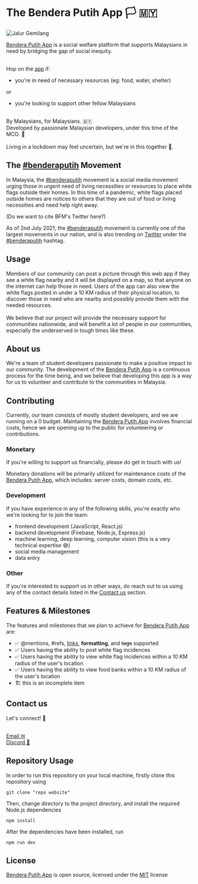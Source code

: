 # The Bendera Putih App  🏳 🇲🇾

![Jalur Gemilang](https://emojipedia-us.s3.dualstack.us-west-1.amazonaws.com/thumbs/160/openmoji/292/flag-malaysia_1f1f2-1f1fe.png)


[Bendera Putih App](https://www.benderaputih.app) is a social welfare platform that supports Malaysians in need by bridging the gap of social inequity. 

\
Hop on the [app](https://www.benderaputih.app)  if:
- you're in need of necessary resources (eg: food, water, shelter)

or 
- you're looking to support other fellow Malaysians

\
By Malaysians, for Malaysians.  🇲🇾
\
Developed by passionate Malaysian developers, under this time of the MCO. 🥰
\
\
Living in a lockdown may feel uncertain, but we're in this together 💪.

## The [#benderaputih](https://twitter.com/hashtag/benderaputih) Movement
In Malaysia, the [#benderaputih](https://twitter.com/hashtag/benderaputih) movement is a social media movement urging those in urgent need of living necessities or resources to place white flags outside their homes. In this time of a pandemic, white flags placed outside homes are notices to others that they are out of food or living necessities and need help right away. 

(Do we want to cite BFM's Twitter here?)

As of 2nd July 2021, the [#benderaputih](https://twitter.com/hashtag/benderaputih) movement is currently one of the largest movements in our nation, and is also trending on [Twitter](https://twitter.com) under the [#benderaputih](https://twitter.com/hashtag/benderaputih) hashtag.


## Usage
Members of our community can post a picture through this web app if they see a white flag nearby and it will be displayed on a map, so that anyone on the internet can help those in need.  Users of the app can also view the white flags posted in under a 10 KM radius of their physical location, to discover those in need who are nearby and possibly provide them with the needed resources.
\
\
We believe that our project will provide the necessary support for communities nationwide, and will benefit a lot of people in our communities, especially the underserved in tough times like these.



## About us
We're a team of student developers passionate to make a positive impact to our community. The development of the [Bendera Putih App](https://www.benderaputih.app) is a continuous process for the time being, and we believe that developing this app is a way for us to volunteer and contribute to the communities in Malaysia.



## Contributing
Currently, our team consists of mostly student developers, and we are running on a 0 budget. Maintaining the [Bendera Putih App](https://www.benderaputih.app) involves financial costs, hence we are opening up to the public for volunteering or contributions.


### Monetary
If you're willing to support us financially, please do get in touch with us!

Monetary donations will be primarily utilized for maintenance costs of the [Bendera Putih App](https://www.benderaputih.app), which includes: server costs, domain costs, etc.

### Development
If you have experience in any of the following skills, you're exactly who we're looking for to join the team:
- frontend development (JavaScript, React.js)
- backend development (Firebase, Node.js, Express.js)
- machine learning, deep learning, computer vision (this is a very technical expertise 😅)
- social media management
- data entry

### Other
If you're interested to support us in other ways, do reach out to us using any of the contact details listed in the [Contact us](src/README.md#Contact) section.



## Features & Milestones
The features and milestones that we plan to achieve for [Bendera Putih App](https://www.benderaputih.app) are:
- ✅ @mentions, #refs, [links](), **formatting**, and <del>tags</del> supported
- ✅ Users having the ability to post white flag incidences
- ✅ Users having the ability to view white flag incidences within a 10 KM radius of the user's location
- ✅ Users having the ability to view food banks within a 10 KM radius of the user's location
- 🏗 this is an incomplete item

## Contact us
Let's connect! 📧
\
&nbsp;

[Email ✉](mailto:info.benderaputih@gmail.com)
\
[Discord 👾](https://discord.gg/fhtp5scw)



## Repository Usage
In order to run this repository on your local machine, firstly clone this repository using
```
git clone "repo website"
```
Then, change directory to the project directory, and install the required Node.js dependencies
```
npm install
```
After the dependencies have been installed, run
```
npm run dev
```

## License
[Bendera Putih App](https://www.benderaputih.app) is open source, licensed under the [MIT](https://choosealicense.com/licenses/mit/) license
